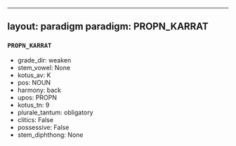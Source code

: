 
---
layout: paradigm
paradigm: PROPN_KARRAT
---
### ` PROPN_KARRAT `


* grade_dir: weaken
* stem_vowel: None
* kotus_av: K
* pos: NOUN
* harmony: back
* upos: PROPN
* kotus_tn: 9
* plurale_tantum: obligatory
* clitics: False
* possessive: False
* stem_diphthong: None

